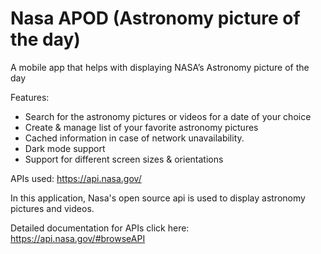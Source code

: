 # Nasa APOD (Astronomy picture of the day)
A mobile app that helps with displaying NASA’s Astronomy picture of the day


Features:
* Search for the astronomy pictures or videos for a date of your choice
* Create & manage list of your favorite astronomy pictures
* Cached information in case of network unavailability.
* Dark mode support
* Support for different screen sizes & orientations

APIs used: https://api.nasa.gov/

In this application, Nasa's open source api is used to display astronomy pictures and videos.

Detailed documentation for APIs click here: https://api.nasa.gov/#browseAPI
